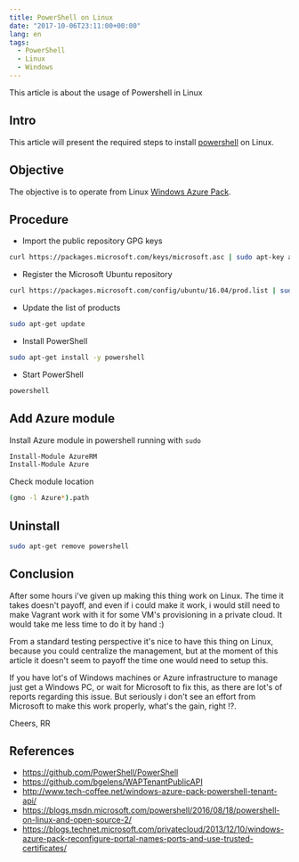 ```yaml
---
title: PowerShell on Linux
date: "2017-10-06T23:11:00+00:00"
lang: en
tags:
  - PowerShell
  - Linux
  - Windows
---
```


This article is about the usage of Powershell in Linux

## Intro ##

This article will present the required steps to install [powershell](https://en.wikipedia.org/wiki/PowerShell) on Linux.

## Objective ##

The objective is to operate from Linux [Windows Azure Pack](https://www.microsoft.com/en-us/cloud-platform/windows-azure-pack).

## Procedure ##

* Import the public repository GPG keys

```sh
curl https://packages.microsoft.com/keys/microsoft.asc | sudo apt-key add -
```

* Register the Microsoft Ubuntu repository

```sh
curl https://packages.microsoft.com/config/ubuntu/16.04/prod.list | sudo tee /etc/apt/sources.list.d/microsoft.list
```

* Update the list of products

```sh
sudo apt-get update
```

* Install PowerShell

```sh
sudo apt-get install -y powershell
```

* Start PowerShell

```sh
powershell
```

## Add Azure module ##

Install Azure module in powershell running with `sudo`

```sh
Install-Module AzureRM
Install-Module Azure
```

Check module location

```sh
(gmo -l Azure*).path
```

## Uninstall ##

```sh
sudo apt-get remove powershell
```

## Conclusion ##

After some hours i've given up making this thing work on Linux. The time it takes doesn't payoff, and even if i could make it work, i would still need to make Vagrant work with it for some VM's provisioning in a private cloud. It would take me less time to do it by hand :)

From a standard testing perspective it's nice to have this thing on Linux, because you could centralize the management, but at the moment of this article it doesn't seem to payoff the time one would need to setup this.

If you have lot's of Windows machines or Azure infrastructure to manage just get a Windows PC, or wait for Microsoft to fix this, as there are lot's of reports regarding this issue. But seriously i don't see an effort from Microsoft to make this work properly, what's the gain, right !?.

Cheers,
RR

## References ##

* <https://github.com/PowerShell/PowerShell>
* <https://github.com/bgelens/WAPTenantPublicAPI>
* <http://www.tech-coffee.net/windows-azure-pack-powershell-tenant-api/>
* <https://blogs.msdn.microsoft.com/powershell/2016/08/18/powershell-on-linux-and-open-source-2/>
* <https://blogs.technet.microsoft.com/privatecloud/2013/12/10/windows-azure-pack-reconfigure-portal-names-ports-and-use-trusted-certificates/>
